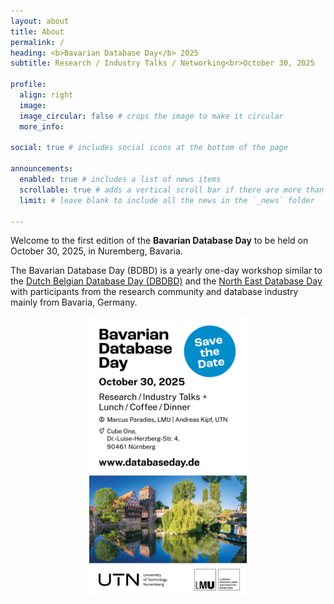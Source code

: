 ```yaml
---
layout: about
title: About
permalink: /
heading: <b>Bavarian Database Day</b> 2025
subtitle: Research / Industry Talks / Networking<br>October 30, 2025

profile:
  align: right
  image: 
  image_circular: false # crops the image to make it circular
  more_info: 

social: true # includes social icons at the bottom of the page

announcements:
  enabled: true # includes a list of news items
  scrollable: true # adds a vertical scroll bar if there are more than 3 news items
  limit: # leave blank to include all the news in the `_news` folder

---
```


Welcome to the first edition of the **Bavarian Database Day** to be held on October 30, 2025, in Nuremberg, Bavaria.

The Bavarian Database Day (BDBD) is a yearly one-day workshop similar to the [Dutch Belgian Database Day (DBDBD)](https://cwida.github.io/dbdbd2024/) and the [North East Database Day](https://nedbday.github.io/2025/) with participants from the research community and database industry mainly from Bavaria, Germany.

<img style="margin: auto; display: block;" src="assets/img/BDBD-Save-the-date.png" width="50%">
